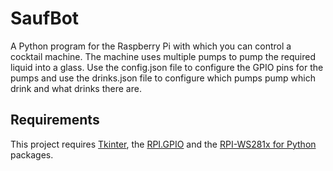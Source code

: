 # SaufBot

A Python program for the Raspberry Pi with which you can control a cocktail machine. The machine uses multiple pumps to pump the required liquid into a glass. Use the config.json file to configure the GPIO pins for the pumps and use the drinks.json file to configure which pumps pump which drink and what drinks there are.

## Requirements
This project requires [Tkinter](https://docs.python.org/3/library/tkinter.html), the [RPI.GPIO](https://pypi.org/project/RPi.GPIO/) and the [RPI-WS281x for Python](https://github.com/rpi-ws281x/rpi-ws281x-python) packages.
